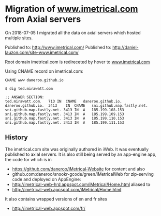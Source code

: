 # Migration of www.imetrical.com from Axial servers
On 2018-07-05 I migrated all the data on axial servers
which hosted multiple sites. 

Published to: http://www.imetrical.com/
Published to: http://daniel-lauzon.com/site-www.imetrical.com/

Root domain imetrical.com is redireceted by hover to www.imetrical.com

Using CNAME record on imetrical.com:
```
CNAME www daneroo.github.io

$ dig ted.mirawatt.com

;; ANSWER SECTION:
ted.mirawatt.com.	713	IN	CNAME	daneroo.github.io.
daneroo.github.io.	3413	IN	CNAME	sni.github.map.fastly.net.
sni.github.map.fastly.net. 3413	IN	A	185.199.108.153
sni.github.map.fastly.net. 3413	IN	A	185.199.109.153
sni.github.map.fastly.net. 3413	IN	A	185.199.110.153
sni.github.map.fastly.net. 3413	IN	A	185.199.111.153
```

## History
The imetrical.com site was originally authored in iWeb.
It was eventually published to axial servers.
It is also still being served by an app-engine app, the code for which is in
- https://github.com/daneroo/iMetrical-Website for content and also
- github.com:daneroo/snookr-gcode/green/iMetricalWeb for zip-serving code
and deployed on AppEngine:
- http://imetrical-web-hrd.appspot.com/iMetrical/Home.html aliased to
- http://imetrical-web.appspot.com/iMetrical/Home.html

It also contains wrapped versions of en and fr sites

- http://imetrical-web.appspot.com/fr/




